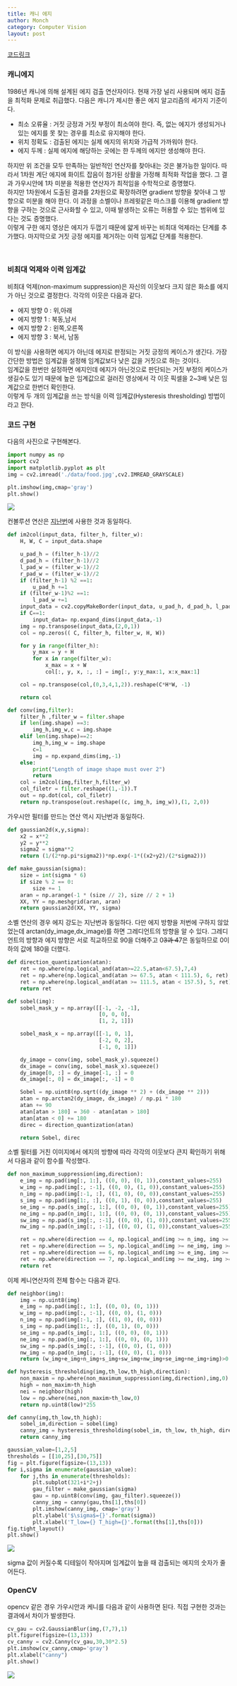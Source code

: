 ```yaml
---
title: 캐니 에지
author: Monch
category: Computer Vision
layout: post
---
```


[코드링크](https://github.com/Songminkee/computer_vision/blob/master/canny.ipynb)



<h3>캐니에지</h3>

1986년 캐니에 의해 설계된 에지 검출 연산자이다. 현재 가장 널리 사용되며 에지 검출을 최적화 문제로 취급했다.
다음은 캐니가 제시한 좋은 에지 알고리즘의 세가지 기준이다.

- 최소 오류율 : 거짓 긍정과 거짓 부정이 최소여야 한다. 즉, 없는 에지가 생성되거나 있는 에지를 못 찾는 경우를 최소로 유지해야 한다.
- 위치 정확도 : 검출된 에지는 실제 에지의 위치와 가급적 가까워야 한다.
- 에지 두께 : 실제 에지에 해당하는 곳에는 한 두께의 에지만 생성해야 한다. 

하지만 위 조건을 모두 만족하는 일반적인 연산자를 찾아내는 것은 불가능한 일이다. 따라서 1차원 계단 에지에 화이트 잡음이 첨가된 상활을 가정해 최적화 작업을 했다. 그 결과 가우시안에 1차 미분을 적용한 연산자가 최적임을 수학적으로 증명했다.   
하지만 1차원에서 도출된 결과를 2차원으로 확장하려면 gradient 방향을 찾아내 그 방향으로 미분을 해야 한다. 이 과정을 소벨이나 프레윗같은 마스크를 이용해 gradient 방향을 구하는 것으로 근사화할 수 있고, 이때 발생하는 오류는 허용할 수 있는 범위에 있다는 것도 증명했다.  
이렇게 구한 에지 영상은 에지가 두껍기 때문에 얇게 바꾸는 비최대 억제라는 단계를 추가했다. 마지막으로 거짓 긍정 에지를 제거하는 이력 임계값 단계를 적용한다.



<br>

<h3>비최대 억제와 이력 임계값</h3>

비최대 억제(non-maximum suppression)은 자신의 이웃보다 크지 않은 화소를 에지가 아닌 것으로 결정한다. 각각의 이웃은 다음과 같다.

- 에지 방향 0 : 위,아래
- 에지 방향 1 : 북동,남서
- 에지 방향 2 : 왼쪽,오른쪽
- 에지 방향 3 : 북서, 남동

이 방식을 사용하면 에지가 아닌데 에지로 판정되는 거짓 긍정의 케이스가 생긴다. 가장 간단한 방법은 임계값을 설정해 임계값보다 낮은 값을 거짓으로 하는 것이다.  
임계값을 한번만 설정하면 에지인데 에지가 아닌것으로 판단되는 거짓 부정의 케이스가 생길수도 있기 때문에 높은 임계값으로 걸러진 영상에서 각 이웃 픽셀을 2~3배 낮은 임계값으로 한번더 확인한다.  
이렇게 두 개의 임계값을 쓰는 방식을 이력 임계값(Hysteresis thresholding) 방법이라고 한다.



<h3>코드 구현</h3>

다음의 사진으로 구현해본다.

```python
import numpy as np
import cv2
import matplotlib.pyplot as plt
img = cv2.imread('./data/food.jpg',cv2.IMREAD_GRAYSCALE)

plt.imshow(img,cmap='gray')
plt.show()
```

<img src="{{'assets/picture/canny_ex1.jpg' | relative_url}}">

컨볼루션 연산은 [지난번](https://songminkee.github.io/cv/2020/05/31/edge_detection_basic.html)에 사용한 것과 동일하다.

```python
def im2col(input_data, filter_h, filter_w):
    H, W, C = input_data.shape

    u_pad_h = (filter_h-1)//2
    d_pad_h = (filter_h-1)//2
    l_pad_w = (filter_w-1)//2
    r_pad_w = (filter_w-1)//2
    if (filter_h-1) %2 ==1:
        u_pad_h +=1
    if (filter_w-1)%2 ==1:
        l_pad_w +=1
    input_data = cv2.copyMakeBorder(input_data, u_pad_h, d_pad_h, l_pad_w, r_pad_w, cv2.BORDER_REPLICATE)
    if C==1:
        input_data= np.expand_dims(input_data,-1)
    img = np.transpose(input_data,(2,0,1))
    col = np.zeros(( C, filter_h, filter_w, H, W))

    for y in range(filter_h):
        y_max = y + H
        for x in range(filter_w):
            x_max = x + W
            col[:, y, x, :, :] = img[:, y:y_max:1, x:x_max:1]

    col = np.transpose(col,(0,3,4,1,2)).reshape(C*H*W, -1)

    return col

def conv(img,filter):
    filter_h ,filter_w = filter.shape
    if len(img.shape) ==3:
        img_h,img_w,c = img.shape
    elif len(img.shape)==2:
        img_h,img_w = img.shape
        c=1
        img = np.expand_dims(img,-1)
    else:
        print("Length of image shape must over 2")
        return
    col = im2col(img,filter_h,filter_w)
    col_filetr = filter.reshape((1,-1)).T
    out = np.dot(col, col_filetr)
    return np.transpose(out.reshape((c, img_h, img_w)),(1, 2,0))
```

가우시안 필터를 만드는 연산 역시 지난번과 동일하다.

```python
def gaussian2d(x,y,sigma):
    x2 = x**2
    y2 = y**2
    sigma2 = sigma**2
    return (1/(2*np.pi*sigma2))*np.exp(-1*((x2+y2)/(2*sigma2)))

def make_gaussian(sigma):
    size = int(sigma * 6)
    if size % 2 == 0:
        size += 1
    aran = np.arange(-1 * (size // 2), size // 2 + 1)
    XX, YY = np.meshgrid(aran, aran)
    return gaussian2d(XX, YY, sigma)
```

소벨 연산의 경우 에지 강도는 지난번과 동일하다. 다만 에지 방향을 저번에 구하지 않았었는데 arctan(dy_image,dx_image)를 하면 그레디언트의 방향을 알 수 있다. 그레디언트의 방향과 에지 방향은 서로 직교하므로 90을 더해주고 0~~3과 4~~7은 동일하므로 0이하의 값에 180을 더했다.

```python
def direction_quantization(atan):
    ret = np.where(np.logical_and(atan>=22.5,atan<67.5),7,4)
    ret = np.where(np.logical_and(atan >= 67.5, atan < 111.5), 6, ret)
    ret = np.where(np.logical_and(atan >= 111.5, atan < 157.5), 5, ret)
    return ret

def sobel(img):
    sobel_mask_y = np.array([[-1, -2, -1],
                             [0, 0, 0],
                             [1, 2, 1]])

    sobel_mask_x = np.array([[-1, 0, 1],
                             [-2, 0, 2],
                             [-1, 0, 1]])

    dy_image = conv(img, sobel_mask_y).squeeze()
    dx_image = conv(img, sobel_mask_x).squeeze()
    dy_image[0, :] = dy_image[-1, :] = 0
    dx_image[:, 0] = dx_image[:, -1] = 0

    Sobel = np.uint8(np.sqrt((dy_image ** 2) + (dx_image ** 2)))
    atan = np.arctan2(dy_image, dx_image) / np.pi * 180
    atan += 90
    atan[atan > 180] = 360 - atan[atan > 180]
    atan[atan < 0] += 180
    direc = direction_quantization(atan)

    return Sobel, direc
```

소벨 필터를 거친 이미지에서 에지의 방향에 따라 각각의 이웃보다 큰지 확인하기 위해서 다음과 같이 함수를 작성했다.

```python
def non_maximum_suppression(img,direction):
    e_img = np.pad(img[:, 1:], ((0, 0), (0, 1)),constant_values=255)
    w_img = np.pad(img[:, :-1], ((0, 0), (1, 0)),constant_values=255)
    n_img = np.pad(img[:-1, :], ((1, 0), (0, 0)),constant_values=255)
    s_img = np.pad(img[1:, :], ((0, 1), (0, 0)),constant_values=255)
    se_img = np.pad(s_img[:, 1:], ((0, 0), (0, 1)),constant_values=255)
    ne_img = np.pad(n_img[:, 1:], ((0, 0), (0, 1)),constant_values=255)
    sw_img = np.pad(s_img[:, :-1], ((0, 0), (1, 0)),constant_values=255)
    nw_img = np.pad(n_img[:, :-1], ((0, 0), (1, 0)),constant_values=255)

    ret = np.where(direction == 4, np.logical_and(img >= n_img, img >= s_img), False)
    ret = np.where(direction == 5, np.logical_and(img >= ne_img, img >= sw_img), ret)
    ret = np.where(direction == 6, np.logical_and(img >= e_img, img >= w_img), ret)
    ret = np.where(direction == 7, np.logical_and(img >= nw_img, img >= se_img), ret)
    return ret
```

이제 케니연산자의 전체 함수는 다음과 같다.

```python
def neighbor(img):
    img = np.uint8(img)
    e_img = np.pad(img[:, 1:], ((0, 0), (0, 1)))
    w_img = np.pad(img[:, :-1], ((0, 0), (1, 0)))
    n_img = np.pad(img[:-1, :], ((1, 0), (0, 0)))
    s_img = np.pad(img[1:, :], ((0, 1), (0, 0)))
    se_img = np.pad(s_img[:, 1:], ((0, 0), (0, 1)))
    ne_img = np.pad(n_img[:, 1:], ((0, 0), (0, 1)))
    sw_img = np.pad(s_img[:, :-1], ((0, 0), (1, 0)))
    nw_img = np.pad(n_img[:, :-1], ((0, 0), (1, 0)))
    return (w_img+e_img+n_img+s_img+sw_img+nw_img+se_img+ne_img+img)>0

def hysteresis_thresholding(img,th_low,th_high,direction):
    non_maxim = np.where(non_maximum_suppression(img,direction),img,0)
    high = non_maxim>th_high
    nei = neighbor(high)
    low = np.where(nei,non_maxim>th_low,0)
    return np.uint8(low)*255

def canny(img,th_low,th_high):
    sobel_im,direction = sobel(img)
    canny_img = hysteresis_thresholding(sobel_im, th_low, th_high, direction)
    return canny_img
```

```python
gaussian_value=[1,2,5]
thresholds = [[10,25],[30,75]]
fig = plt.figure(figsize=(13,13))
for i,sigma in enumerate(gaussian_value):
    for j,ths in enumerate(thresholds):
        plt.subplot(321+i*2+j)
        gau_filter = make_gaussian(sigma)
        gau = np.uint8(conv(img, gau_filter).squeeze())
        canny_img = canny(gau,ths[1],ths[0])
        plt.imshow(canny_img, cmap='gray')
        plt.ylabel('$\sigma$={}'.format(sigma))
        plt.xlabel('T_low={} T_high={}'.format(ths[1],ths[0]))
fig.tight_layout()
plt.show()
```

<img src="{{'assets/picture/canny_ex2.jpg' | relative_url}}">

sigma 값이 커질수록 디테일이 작아지며 임계값이 높을 때 검출되는 에지의 숫자가 줄어든다.



<h3>OpenCV</h3>

opencv 같은 경우 가우시안과 케니를 다음과 같이 사용하면 된다.
직접 구현한 것과는 결과에서 차이가 발생한다.

```python
cv_gau = cv2.GaussianBlur(img,(7,7),1)
plt.figure(figsize=(13,13))
cv_canny = cv2.Canny(cv_gau,30,30*2.5)
plt.imshow(cv_canny,cmap='gray')
plt.xlabel("canny")
plt.show()
```

<img src="{{'assets/picture/canny_ex3.jpg' | relative_url}}">